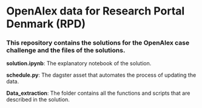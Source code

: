# OpenAlex data for Research Portal Denmark (RPD)

### This repository contains the solutions for the OpenAlex case challenge and the files of the solutions.

**solution.ipynb**: The explanatory notebook of the solution. 

**schedule.py**: The dagster asset that automates the process of updating the data.

**Data_extraction**: The folder contains all the functions and scripts that are described in the solution.





